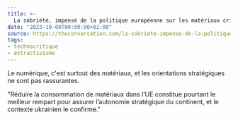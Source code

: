 ```yaml
---
title: >-
  La sobriété, impensé de la politique européenne sur les matériaux critiques
date: "2023-10-08T00:00:00+02:00"
source: https://theconversation.com/la-sobriete-impense-de-la-politique-europeenne-sur-les-materiaux-critiques-209077
tags:
- technocritique
- extractivisme
---
```


Le numérique, c'est surtout des matériaux, et les orientations stratégiques ne sont pas rassurantes.

"Réduire la consommation de matériaux dans l’UE constitue pourtant le meilleur rempart pour assurer l’autonomie stratégique du continent, et le contexte ukrainien le confirme."